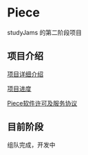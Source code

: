 # Piece

studyJams 的第二阶段项目

## 项目介绍

[项目详细介绍](https://docs.google.com/document/d/1BPh_Ir3cYUgYrWwvEzLnsyh5FhNhZwFx0bYajDmdsy0/edit?usp=sharing)

[项目进度](https://docs.google.com/spreadsheets/d/1BlvAk8oUbRUyfmD2QS8B-iw-kdA-FiFKRAOpxwgkfLw/edit?usp=sharing)

[Piece软件许可及服务协议](https://github.com/SJPiece/Piece/wiki/Piece%E8%BD%AF%E4%BB%B6%E8%AE%B8%E5%8F%AF%E5%8F%8A%E6%9C%8D%E5%8A%A1%E5%8D%8F%E8%AE%AE)

## 目前阶段

组队完成，开发中
